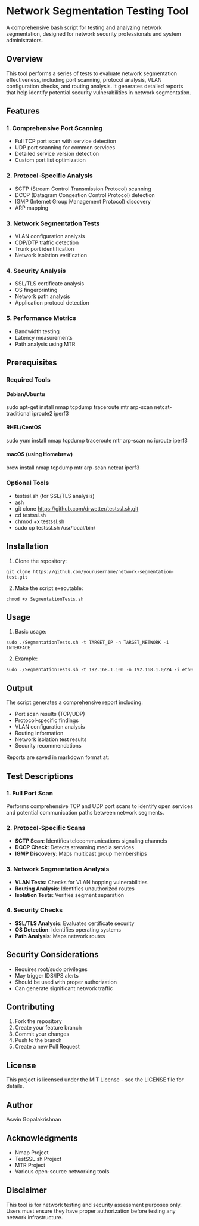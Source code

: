 # Network Segmentation Testing Tool

A comprehensive bash script for testing and analyzing network segmentation, designed for network security professionals and system administrators.

## Overview

This tool performs a series of tests to evaluate network segmentation effectiveness, including port scanning, protocol analysis, VLAN configuration checks, and routing analysis. It generates detailed reports that help identify potential security vulnerabilities in network segmentation.

## Features

### 1. Comprehensive Port Scanning
- Full TCP port scan with service detection
- UDP port scanning for common services
- Detailed service version detection
- Custom port list optimization

### 2. Protocol-Specific Analysis
- SCTP (Stream Control Transmission Protocol) scanning
- DCCP (Datagram Congestion Control Protocol) detection
- IGMP (Internet Group Management Protocol) discovery
- ARP mapping

### 3. Network Segmentation Tests
- VLAN configuration analysis
- CDP/DTP traffic detection
- Trunk port identification
- Network isolation verification

### 4. Security Analysis
- SSL/TLS certificate analysis
- OS fingerprinting
- Network path analysis
- Application protocol detection

### 5. Performance Metrics
- Bandwidth testing
- Latency measurements
- Path analysis using MTR

## Prerequisites

### Required Tools

#### Debian/Ubuntu
sudo apt-get install nmap tcpdump traceroute mtr arp-scan netcat-traditional iproute2 iperf3
#### RHEL/CentOS
sudo yum install nmap tcpdump traceroute mtr arp-scan nc iproute iperf3
#### macOS (using Homebrew)
brew install nmap tcpdump mtr arp-scan netcat iperf3

### Optional Tools
- testssl.sh (for SSL/TLS analysis)
- ash
- git clone https://github.com/drwetter/testssl.sh.git
- cd testssl.sh
- chmod +x testssl.sh
- sudo cp testssl.sh /usr/local/bin/

## Installation

1. Clone the repository:
```
git clone https://github.com/yourusername/network-segmentation-test.git
```

2. Make the script executable:
```
chmod +x SegmentationTests.sh
```
## Usage

1. Basic usage:
```
sudo ./SegmentationTests.sh -t TARGET_IP -n TARGET_NETWORK -i INTERFACE
```

2. Example:
```
sudo ./SegmentationTests.sh -t 192.168.1.100 -n 192.168.1.0/24 -i eth0
```

## Output

The script generates a comprehensive report including:
- Port scan results (TCP/UDP)
- Protocol-specific findings
- VLAN configuration analysis
- Routing information
- Network isolation test results
- Security recommendations

Reports are saved in markdown format at:


## Test Descriptions

### 1. Full Port Scan
Performs comprehensive TCP and UDP port scans to identify open services and potential communication paths between network segments.

### 2. Protocol-Specific Scans
- **SCTP Scan**: Identifies telecommunications signaling channels
- **DCCP Check**: Detects streaming media services
- **IGMP Discovery**: Maps multicast group memberships

### 3. Network Segmentation Analysis
- **VLAN Tests**: Checks for VLAN hopping vulnerabilities
- **Routing Analysis**: Identifies unauthorized routes
- **Isolation Tests**: Verifies segment separation

### 4. Security Checks
- **SSL/TLS Analysis**: Evaluates certificate security
- **OS Detection**: Identifies operating systems
- **Path Analysis**: Maps network routes

## Security Considerations

- Requires root/sudo privileges
- May trigger IDS/IPS alerts
- Should be used with proper authorization
- Can generate significant network traffic

## Contributing

1. Fork the repository
2. Create your feature branch
3. Commit your changes
4. Push to the branch
5. Create a new Pull Request

## License

This project is licensed under the MIT License - see the LICENSE file for details.

## Author

Aswin Gopalakrishnan

## Acknowledgments

- Nmap Project
- TestSSL.sh Project
- MTR Project
- Various open-source networking tools

## Disclaimer

This tool is for network testing and security assessment purposes only. Users must ensure they have proper authorization before testing any network infrastructure.
